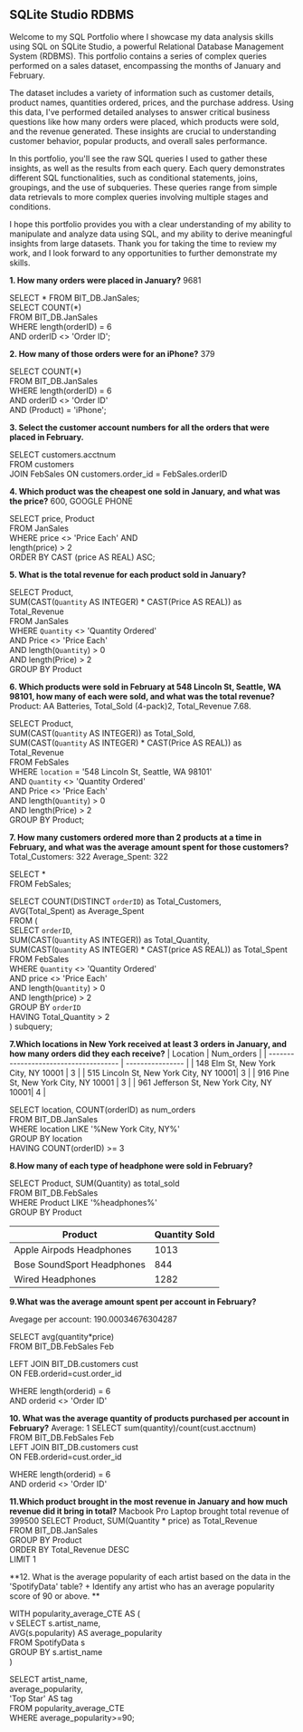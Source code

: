 ## SQLite Studio RDBMS
Welcome to my SQL Portfolio where I showcase my data analysis skills using SQL on SQLite Studio, a powerful Relational Database Management System (RDBMS). This 
portfolio contains a series of complex queries performed on a sales dataset, encompassing the months of January and February.

The dataset includes a variety of information such as customer details, product names, quantities ordered, prices, and the purchase address.
Using this data, I've performed detailed analyses to answer critical business questions like how many orders were placed, which products were
sold, and the revenue generated. These insights are crucial to understanding customer behavior, popular products, and overall sales performance.

In this portfolio, you'll see the raw SQL queries I used to gather these insights, as well as the results from each query. 
Each query demonstrates different SQL functionalities, such as conditional statements, joins, groupings, and the use of subqueries. These 
queries range from simple data retrievals to more complex queries involving multiple stages and conditions.

I hope this portfolio provides you with a clear understanding of my ability to manipulate and analyze data using SQL, and my ability to 
derive meaningful insights from large datasets. Thank you for taking the time to review my work, and I look forward to any opportunities to 
further demonstrate my skills.

**1. How many orders were placed in January?** 9681

SELECT * FROM BIT_DB.JanSales;<br>
SELECT COUNT(*)<br>
FROM BIT_DB.JanSales<br>
WHERE length(orderID) = 6<br>
AND orderID <> 'Order ID';<br>

**2. How many of those orders were for an iPhone?** 379

SELECT COUNT(*)<br>
FROM BIT_DB.JanSales<br>
WHERE length(orderID) = 6<br>
AND orderID <> 'Order ID'<br>
AND (Product) = 'iPhone';<br>


**3. Select the customer account numbers for all the orders that were placed in February.**

SELECT customers.acctnum<br>
FROM customers<br>
JOIN FebSales ON customers.order_id = FebSales.orderID<br>

**4. Which product was the cheapest one sold in January, and what was the price?** 
600, GOOGLE PHONE

SELECT price, Product<br>
FROM JanSales<br>
WHERE price <> 'Price Each' AND<br>
length(price) > 2<br>
ORDER BY CAST (price AS REAL) ASC;<br>

**5. What is the total revenue for each product sold in January?** 


SELECT Product, <br>
       SUM(CAST(`Quantity` AS INTEGER) * CAST(Price AS REAL)) as Total_Revenue<br>
FROM JanSales<br>
WHERE `Quantity` <> 'Quantity Ordered' <br>
AND Price <> 'Price Each' <br>
AND length(`Quantity`) > 0 <br>
AND length(Price) > 2<br>
GROUP BY Product<br>

**6. Which products were sold in February at 548 Lincoln St, Seattle, WA 98101, how many of each were sold, and what was the total 
revenue?** Product: AA Batteries, Total_Sold (4-pack)2, Total_Revenue 7.68.

SELECT Product, <br>
       SUM(CAST(`Quantity` AS INTEGER)) as Total_Sold, <br>
       SUM(CAST(`Quantity` AS INTEGER) * CAST(Price AS REAL)) as Total_Revenue<br>
FROM FebSales<br>
WHERE `location` = '548 Lincoln St, Seattle, WA 98101'<br>
AND `Quantity` <> 'Quantity Ordered'<br>
AND Price <> 'Price Each'<br>
AND length(`Quantity`) > 0 <br>
AND length(Price) > 2<br>
GROUP BY Product;<br>

**7. How many customers ordered more than 2 products at a time in February, and what was the average amount spent for those customers?**
Total_Customers: 322 Average_Spent: 322


SELECT *<br>
FROM FebSales;<br>

SELECT COUNT(DISTINCT `orderID`) as Total_Customers, <br>
       AVG(Total_Spent) as Average_Spent<br>
FROM (<br>
  SELECT `orderID`, <br>
         SUM(CAST(`Quantity` AS INTEGER)) as Total_Quantity, <br>
         SUM(CAST(`Quantity` AS INTEGER) * CAST(price AS REAL)) as Total_Spent<br>
  FROM FebSales<br>
  WHERE `Quantity` <> 'Quantity Ordered' <br>
  AND price <> 'Price Each'<br>
  AND length(`Quantity`) > 0 <br>
  AND length(price) > 2<br>
  GROUP BY `orderID`<br>
  HAVING Total_Quantity > 2<br>
) subquery;<br>

**7.Which locations in New York received at least 3 orders in January, and how many orders did they each receive?**
| Location                              | Num_orders |
| ------------------------------------- | ---------------- |
| 148 Elm St, New York City, NY 10001   | 3                |
| 515 Lincoln St, New York City, NY 10001| 3                |
| 916 Pine St, New York City, NY 10001  | 3                |
| 961 Jefferson St, New York City, NY 10001| 4              |

SELECT location, COUNT(orderID) as num_orders<br>
FROM BIT_DB.JanSales<br>
WHERE location LIKE '%New York City, NY%'<br>
GROUP BY location<br>
HAVING COUNT(orderID) >= 3<br>

**8.How many of each type of headphone were sold in February?**

SELECT Product, SUM(Quantity) as total_sold<br>
FROM BIT_DB.FebSales<br>
WHERE Product LIKE '%headphones%'<br>
GROUP BY Product<br>

| Product               | Quantity Sold |
| ---------------------------- | ------------- |
| Apple Airpods Headphones     | 1013          |
| Bose SoundSport Headphones   | 844           |
| Wired Headphones             | 1282          |

**9.What was the average amount spent per account in February?**

Avegage per account: 190.00034676304287

SELECT avg(quantity*price)<br>
FROM BIT_DB.FebSales Feb<br>

LEFT JOIN BIT_DB.customers cust<br>
ON FEB.orderid=cust.order_id<br>

WHERE length(orderid) = 6 <br>
AND orderid <> 'Order ID'<br>

**10. What was the average quantity of products purchased per account in February?**
Average: 1
SELECT sum(quantity)/count(cust.acctnum) <br>
FROM BIT_DB.FebSales Feb <br>
LEFT JOIN BIT_DB.customers cust <br>
ON FEB.orderid=cust.order_id <br>

WHERE length(orderid) = 6  <br>
AND orderid <> 'Order ID' <br>

**11.Which product brought in the most revenue in January and how much revenue did it bring in total?**
Macbook Pro Laptop brought total revenue of 399500
SELECT Product, SUM(Quantity * price) as Total_Revenue<br>
FROM BIT_DB.JanSales<br>
GROUP BY Product<br>
ORDER BY Total_Revenue DESC<br>
LIMIT 1<br>

**12. What is the average popularity of each artist based on the data in the 'SpotifyData' table? + Identify any artist who has an average popularity score of 90 or above. **

WITH popularity_average_CTE AS (<br>v
SELECT s.artist_name,<br>
AVG(s.popularity) AS average_popularity<br>
FROM SpotifyData s <br>
GROUP BY s.artist_name<br>
)<br>
 
SELECT  artist_name,<br>
        average_popularity,<br>
        'Top Star' AS tag<br>
FROM popularity_average_CTE<br>
WHERE average_popularity>=90;<br>
